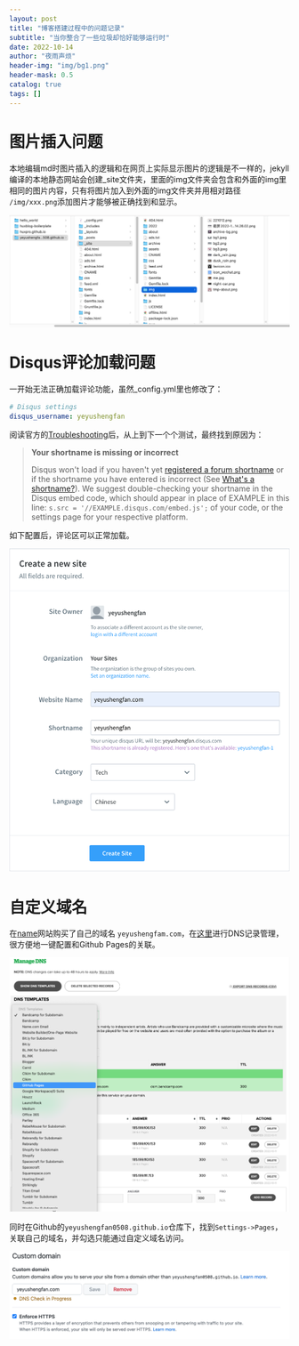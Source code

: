 ```yaml
---
layout: post
title: "博客搭建过程中的问题记录"
subtitle: "当你整合了一些垃圾却恰好能够运行时"
date: 2022-10-14
author: "夜雨声烦"
header-img: "img/bg1.png"
header-mask: 0.5
catalog: true
tags: []
---
```

# 图片插入问题

本地编辑md时图片插入的逻辑和在网页上实际显示图片的逻辑是不一样的，jekyll编译的本地静态网站会创建_site文件夹，里面的img文件夹会包含和外面的img里相同的图片内容，只有将图片加入到外面的img文件夹并用相对路径 `/img/xxx.png`添加图片才能够被正确找到和显示。

![](/img/截屏2022-10-14%2016.33.43.png)

# Disqus评论加载问题

一开始无法正确加载评论功能，虽然_config.yml里也修改了：

```yaml
# Disqus settings
disqus_username: yeyushengfan
```

阅读官方的[Troubleshooting](https://help.disqus.com/en/articles/1717301-i-m-receiving-the-message-we-were-unable-to-load-disqus)后，从上到下一个个测试，最终找到原因为：

> **Your shortname is missing or incorrect**
>
> Disqus won't load if you haven't yet [registered a forum shortname](http://disqus.com/register) or if the shortname you have entered is incorrect (See [What&#39;s a shortname?](https://help.disqus.com/customer/en/portal/articles/466208-what-s-a-shortname-)). We suggest double-checking your shortname in the Disqus embed code, which should appear in place of EXAMPLE in this line: `s.src = '//EXAMPLE.disqus.com/embed.js';` of your code, or the settings page for your respective platform.

如下配置后，评论区可以正常加载。

![](/img/截屏2022-10-14%2016.42.16.png)

# 自定义域名

在[name](https://www.name.com/)网站购买了自己的域名 `yeyushengfam.com`，在[这里](https://www.name.com/account/domain/details/yeyushengfan.com#dns)进行DNS记录管理，很方便地一键配置和Github Pages的关联。

![](/img/截屏2022-10-14%2017.10.29.png)

同时在Github的`yeyushengfan0508.github.io`仓库下，找到`Settings->Pages`，关联自己的域名，并勾选只能通过自定义域名访问。

![](/img/截屏2022-10-14%2017.14.08.png)